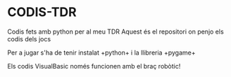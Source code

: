 # CODIS-TDR
Codis fets amb python per al meu TDR
Aquest és el repositori on penjo els codis dels jocs

Per a jugar s'ha de tenir instalat +python+ i la llibreria +pygame+

Els codis VisualBasic només funcionen amb el braç robòtic!
